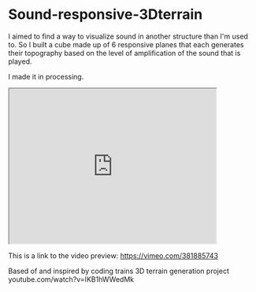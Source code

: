 # Sound-responsive-3Dterrain
I aimed to find a way to visualize sound in another structure than I'm used to. 
So I built a cube made up of 6 responsive planes that each generates their topography 
based on the level of amplification of the sound that is played. 

I made it in processing. 

<iframe width="420" height="315"
src="https://vimeo.com/381885743">
</iframe>

This is a link to the video preview: https://vimeo.com/381885743  

Based of and inspired by coding trains 3D terrain generation project youtube.com/watch?v=IKB1hWWedMk
